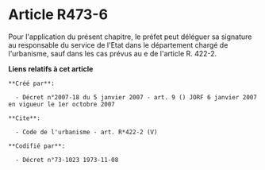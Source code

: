 # Article R473-6

Pour l'application du présent chapitre, le préfet peut déléguer sa signature au responsable du service de l'Etat dans le
département chargé de l'urbanisme, sauf dans les cas prévus au e de l'article R. 422-2.

**Liens relatifs à cet article**

	**Créé par**:

	  - Décret n°2007-18 du 5 janvier 2007 - art. 9 () JORF 6 janvier 2007 en vigueur le 1er octobre 2007

	**Cite**:

	  - Code de l'urbanisme - art. R*422-2 (V)

	**Codifié par**:

	  - Décret n°73-1023 1973-11-08
